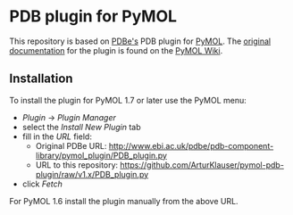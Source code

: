 # PDB plugin for PyMOL

This repository is based on [PDBe's](https://pdbe.org/) PDB plugin for
[PyMOL](https://pymol.org/). The
[original documentation](https://pymolwiki.org/index.php/PDB_plugin)
for the plugin is found on the
[PyMOL Wiki](https://pymolwiki.org/index.php/PDB_plugin).

## Installation
To install the plugin for PyMOL 1.7 or later use the PyMOL menu:
  * *Plugin* -> *Plugin Manager*
  * select the *Install New Plugin* tab
  * fill in the *URL* field:
    * Original PDBe URL: http://www.ebi.ac.uk/pdbe/pdb-component-library/pymol_plugin/PDB_plugin.py
    * URL to this repository: https://github.com/ArturKlauser/pymol-pdb-plugin/raw/v1.x/PDB_plugin.py
  * click *Fetch*
  
For PyMOL 1.6 install the plugin manually from the above URL.
